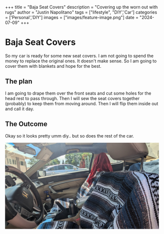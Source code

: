 +++
title =  "Baja Seat Covers"
description = "Covering up the worn out with rugs"
author = "Justin Napolitano"
tags = ["lifestyle", "DIY','Car']
categories = ['Personal','DIY']
images = ["images/feature-image.png"]
date = "2024-07-09"
+++


# Baja Seat Covers

So my car is ready for some new seat covers. I am not going to spend the money to replace the original ones. It doesn't make sense. So I am going to cover them with blankets and hope for the best. 

## The plan

I am going to drape them over the front seats and cut some holes for the head rest to pass through.  Then I will sew the seat covers together (probably) to keep them from moving around. Then I will flip them inside out and call it day. 


## The Outcome

Okay so it looks pretty umm diy.. but so does the rest of the car. 

!['Seat Covers'](./images/1000007119.jpg)